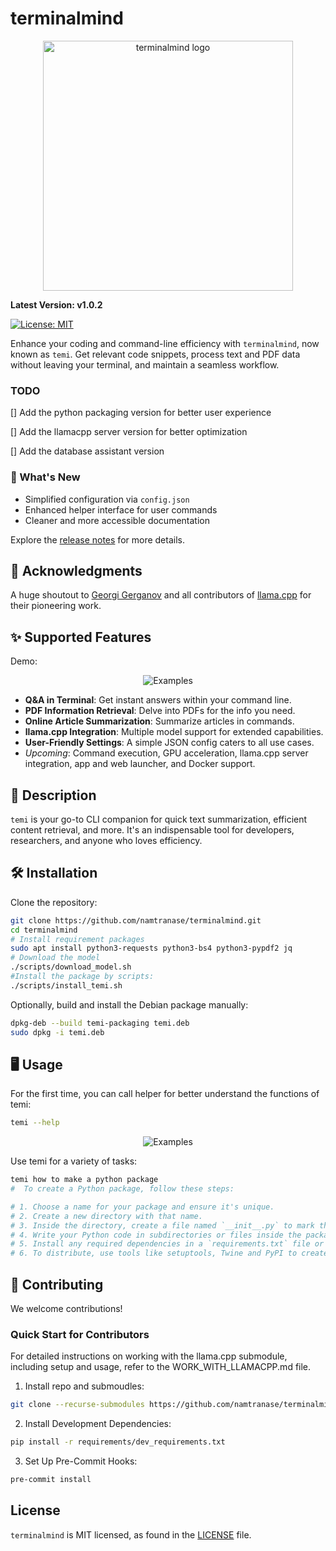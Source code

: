# terminalmind

<p align="center">
  <img src="assets/logo.png" alt="terminalmind logo" width="400"/>
</p>

**Latest Version: v1.0.2**

[![License: MIT](https://img.shields.io/badge/license-MIT-blue.svg)](https://opensource.org/licenses/MIT)

Enhance your coding and command-line efficiency with `terminalmind`, now known as `temi`. Get relevant code snippets, process text and PDF data without leaving your terminal, and maintain a seamless workflow.


### TODO

[] Add the python packaging version for better user experience

[] Add the llamacpp server version for better optimization

[] Add the database assistant version

### 🚀 What's New

- Simplified configuration via `config.json`
- Enhanced helper interface for user commands
- Cleaner and more accessible documentation

Explore the [release notes](https://github.com/namtranase/terminalmind/releases/tag/v1.0.2) for more details.

## 🙏 Acknowledgments

A huge shoutout to [Georgi Gerganov](https://github.com/ggerganov) and all contributors of [llama.cpp](https://github.com/ggerganov/llama.cpp) for their pioneering work.


## ✨ Supported Features

Demo:
<p align="center">
  <img src="assets/examples.png" alt="Examples"/>
</p>

- **Q&A in Terminal**: Get instant answers within your command line.
- **PDF Information Retrieval**: Delve into PDFs for the info you need.
- **Online Article Summarization**: Summarize articles in commands.
- **llama.cpp Integration**: Multiple model support for extended capabilities.
- **User-Friendly Settings**: A simple JSON config caters to all use cases.
- *Upcoming*: Command execution, GPU acceleration, llama.cpp server integration, app and web launcher, and Docker support.


## 📖 Description

`temi` is your go-to CLI companion for quick text summarization, efficient content retrieval, and more. It's an indispensable tool for developers, researchers, and anyone who loves efficiency.

## 🛠 Installation

Clone the repository:
```bash
git clone https://github.com/namtranase/terminalmind.git
cd terminalmind
# Install requirement packages
sudo apt install python3-requests python3-bs4 python3-pypdf2 jq
# Download the model
./scripts/download_model.sh
#Install the package by scripts:
./scripts/install_temi.sh
```

Optionally, build and install the Debian package manually:

```bash
dpkg-deb --build temi-packaging temi.deb
sudo dpkg -i temi.deb
```

## 🖥 Usage
For the first time, you can call helper for better understand the functions of temi:
```bash
temi --help
```
<p align="center">
  <img src="assets/helper.png" alt="Examples"/>
</p>

Use temi for a variety of tasks:
```bash
temi how to make a python package
#  To create a Python package, follow these steps:

# 1. Choose a name for your package and ensure it's unique.
# 2. Create a new directory with that name.
# 3. Inside the directory, create a file named `__init__.py` to mark the directory as a Python package.
# 4. Write your Python code in subdirectories or files inside the package directory.
# 5. Install any required dependencies in a `requirements.txt` file or `setup.py`.
# 6. To distribute, use tools like setuptools, Twine and PyPI to create a distribution package.%

```
## 🤝 Contributing

We welcome contributions!

### Quick Start for Contributors
For detailed instructions on working with the llama.cpp submodule, including setup and usage, refer to the WORK_WITH_LLAMACPP.md file.

1. Install repo and submoudles:
```bash
git clone --recurse-submodules https://github.com/namtranase/terminalmind.git
```

2. Install Development Dependencies:
```bash
pip install -r requirements/dev_requirements.txt
```

3. Set Up Pre-Commit Hooks:
```bash
pre-commit install
```

## License

`terminalmind` is MIT licensed, as found in the [LICENSE](https://github.com/namtranase/terminalmind/LICENSE) file.
